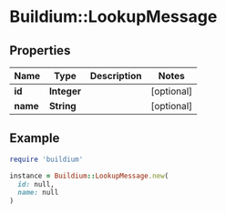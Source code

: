 # Buildium::LookupMessage

## Properties

| Name | Type | Description | Notes |
| ---- | ---- | ----------- | ----- |
| **id** | **Integer** |  | [optional] |
| **name** | **String** |  | [optional] |

## Example

```ruby
require 'buildium'

instance = Buildium::LookupMessage.new(
  id: null,
  name: null
)
```

